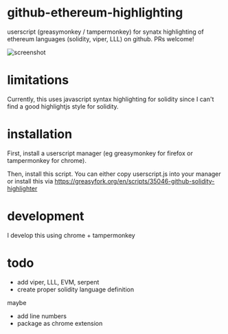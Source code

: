 # github-ethereum-highlighting

userscript (greasymonkey / tampermonkey) for synatx highlighting of ethereum languages (solidity, viper, LLL) on github. PRs welcome!

![screenshot](https://i.imgur.com/oIx2kjG.png)

# limitations

Currently, this uses javascript syntax highlighting for solidity since I can't find a good highlightjs style for solidity.

# installation

First, install a userscript manager (eg greasymonkey for firefox or tampermonkey for chrome).

Then, install this script. You can either copy userscript.js into your manager or install this via https://greasyfork.org/en/scripts/35046-github-solidity-highlighter

# development

I develop this using chrome + tampermonkey

# todo

- add viper, LLL, EVM, serpent
- create proper solidity language definition

maybe

- add line numbers
- package as chrome extension
